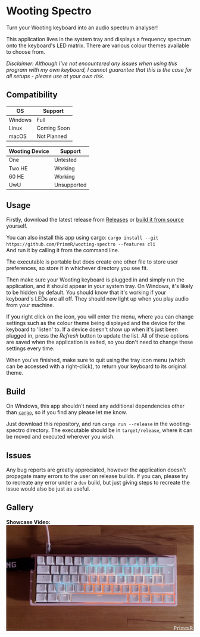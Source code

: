 # Wooting Spectro

Turn your Wooting keyboard into an audio spectrum analyser!

This application lives in the system tray and displays a frequency spectrum onto the keyboard's LED matrix. There are various colour themes available to choose from.

*Disclaimer: Although I've not encountered any issues when using this program with my own keyboard, I cannot guarantee that this is the case for all setups - please use at your own risk.*

## Compatibility

|OS|Support|
|---|---|  
|Windows|Full|
|Linux|Coming Soon|
|macOS|Not Planned|

|Wooting Device|Support|
|---|---|  
|One|Untested|
|Two HE|Working|
|60 HE|Working|
|UwU|Unsupported|

## Usage
Firstly, download the latest release from [Releases](https://github.com/PrimmR/wooting-spectro/releases/) or [build it from source](#build) yourself.  

You can also install this app using cargo: `cargo install --git https://github.com/PrimmR/wooting-spectro --features cli`  
And run it by calling it from the command line.

The executable is portable but does create one other file to store user preferences, so store it in whichever directory you see fit.

Then make sure your Wooting keyboard is plugged in and simply run the application, and it should appear in your system tray. On Windows, it's likely to be hidden by default. You should know that it's working if your keyboard's LEDs are all off. They should now light up when you play audio from your machine.

If you right click on the icon, you will enter the menu, where you can change settings such as the colour theme being displayed and the device for the keyboard to 'listen' to. If a device doesn't show up when it's just been plugged in, press the *Refresh* button to update the list. All of these options are saved when the application is exited, so you don't need to change these settings every time.

When you've finished, make sure to quit using the tray icon menu (which can be accessed with a right-click), to return your keyboard to its original theme.

## Build

On Windows, this app shouldn't need any additional dependencies other than [`cargo`](https://www.rust-lang.org/tools/install), so if you find any please let me know.

Just download this repository, and run `cargo run --release` in the wooting-spectro directory. The executable should be in `target/release`, where it can be moved and executed wherever you wish. 

## Issues
Any bug reports are greatly appreciated, however the application doesn't propagate many errors to the user on release builds. If you can, please try to recreate any error under a `dev` build, but just giving steps to recreate the issue would also be just as useful.

## Gallery
**Showcase Video:**
[![Showcase Video](https://raw.githubusercontent.com/PrimmR/wooting-spectro/main/gallery/ShowcaseThumb.png)](https://raw.githubusercontent.com/PrimmR/wooting-spectro/main/gallery/Showcase.mp4)
